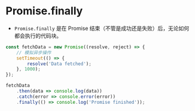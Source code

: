 # Promise.finally

- `Promise.finally` 是在 Promise 结束（不管是成功还是失败）后，无论如何都会执行的代码块。

```js
const fetchData = new Promise((resolve, reject) => {
    // 模拟异步操作
    setTimeout(() => {
        resolve('Data fetched');
    }, 1000);
});

fetchData
    .then(data => console.log(data))
    .catch(error => console.error(error))
    .finally(() => console.log('Promise finished'));
```